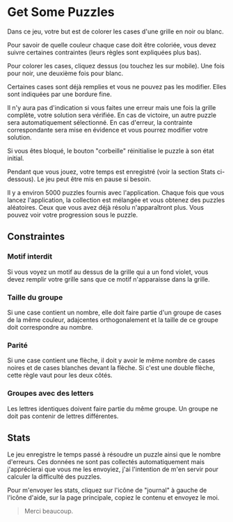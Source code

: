 # Get Some Puzzles

Dans ce jeu, votre but est de colorer les cases d'une grille en noir ou blanc.

Pour savoir de quelle couleur chaque case doit être coloriée, vous devez suivre certaines contraintes (leurs règles sont expliquées plus bas).

Pour colorer les cases, cliquez dessus (ou touchez les sur mobile). Une fois pour noir, une deuxième fois pour blanc.

Certaines cases sont déjà remplies et vous ne pouvez pas les modifier. Elles sont indiquées par une bordure fine.

Il n'y aura pas d'indication si vous faites une erreur mais une fois la grille complète, votre solution sera vérifiée. En cas de victoire, un autre puzzle sera automatiquement sélectionné. En cas d'erreur, la contrainte correspondante sera mise en évidence et vous pourrez modifier votre solution.

Si vous êtes bloqué, le bouton "corbeille" réinitialise le puzzle à son état initial.

Pendant que vous jouez, votre temps est enregistré (voir la section Stats ci-dessous). Le jeu peut être mis en pause si besoin.

Il y a environ 5000 puzzles fournis avec l'application. Chaque fois que vous lancez l'application, la collection est mélangée et vous obtenez des puzzles aléatoires. Ceux que vous avez déjà résolu n'apparaîtront plus. Vous pouvez voir votre progression sous le puzzle.

## Constraintes

### Motif interdit

Si vous voyez un motif au dessus de la grille qui a un fond violet, vous devez remplir votre grille sans que ce motif n'apparaisse dans la grille.

### Taille du groupe

Si une case contient un nombre, elle doit faire partie d'un groupe de cases de la même couleur, adajcentes orthogonalement et la taille de ce groupe doit correspondre au nombre.

### Parité

Si une case contient une flèche, il doit y avoir le même nombre de cases noires et de cases blanches devant la flèche. Si c'est une double flèche, cette règle vaut pour les deux côtés.

### Groupes avec des letters

Les lettres identiques doivent faire partie du même groupe. Un groupe ne doit pas contenir de lettres différentes.

## Stats

Le jeu enregistre le temps passé à résoudre un puzzle ainsi que le nombre d'erreurs. Ces données ne sont pas collectés automatiquement mais j'apprécierai que vous me les envoyiez, j'ai l'intention de m'en servir pour calculer la difficulté des puzzles.

Pour m'envoyer les stats, cliquez sur l'icône de "journal" à gauche de l'icône d'aide, sur la page principale, copiez le contenu et envoyez le moi.

> Merci beaucoup.
